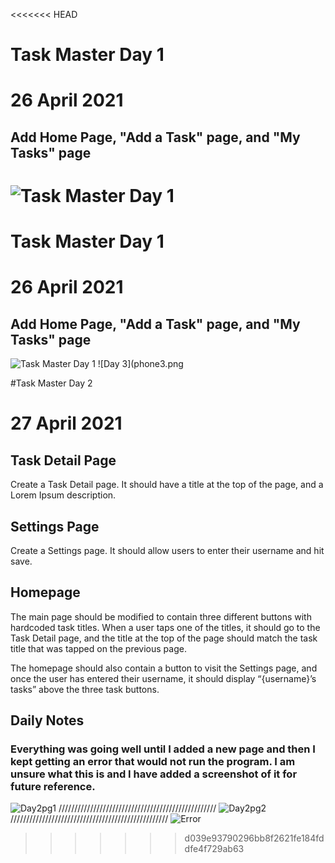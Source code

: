 <<<<<<< HEAD
# Task Master Day 1 
# 26 April 2021
## Add Home Page, "Add a Task" page, and "My Tasks" page
![Task Master Day 1](screenshots/labphone1.png)
=======
# Task Master Day 1 
# 26 April 2021
## Add Home Page, "Add a Task" page, and "My Tasks" page
![Task Master Day 1](screenshots/labphone2.png)
![Day 3](phone3.png

#Task Master Day 2
# 27 April 2021
## Task Detail Page
Create a Task Detail page. It should have a title at the top of the page, and a Lorem Ipsum description.

## Settings Page
Create a Settings page. It should allow users to enter their username and hit save.

## Homepage
The main page should be modified to contain three different buttons with hardcoded task titles. When a user taps one of the titles, it should go to the Task Detail page, and the title at the top of the page should match the task title that was tapped on the previous page.

The homepage should also contain a button to visit the Settings page, and once the user has entered their username, it should display “{username}’s tasks” above the three task buttons.

## Daily Notes
### Everything was going well until I added a new page and then I kept getting an error that would not run the program.  I am unsure what this is and I have added a screenshot of it for future reference.  

![Day2pg1](screenshots/Day2pg1.png)
//////////////////////////////////////////////////
![Day2pg2](screenshots/Day2pg2.png)
//////////////////////////////////////////////////
![Error](screenshots/androidError.png)

>>>>>>> d039e93790296bb8f2621fe184fddfe4f729ab63
